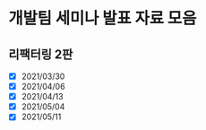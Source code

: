 # 개발팀 세미나 발표 자료 모음

## 리팩터링 2판

- [x] 2021/03/30
- [x] 2021/04/06
- [x] 2021/04/13
- [x] 2021/05/04
- [x] 2021/05/11
